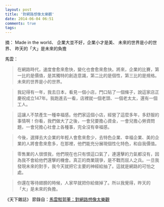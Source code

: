 ```yaml
---
layout: post
title: '對網路想像太樂觀'
date: 2014-06-04 06:51
comments: true
tags: 
---
```

摘：
Made in the world、
企業大並不好，企業小才是美、
未來的世界是小的世界、
昨天的「大」是未來的負擔

馬雲：

> 在網路時代，速度會愈來愈快，變化也會愈來愈快。將來，企業的比賽，第一比的是價值，是其獨特的創造意識，第二比的是個性，第三比的是規格。未來的世界是小的世界。

> 我記得有一年，我去日本，看見一個小店，門口貼了一個條子，說這家店正慶祝成立147年。我跑進去一看，店裡就一個老頭、一個老太太，還有一個工人。

> 這讓人不禁產生一種幸福感。他們家這個小店，經營了這麼多年，多舒服的事情啊！你看，我們做大了之後，一會兒要擔心資金，一會兒擔心勞資問題，一會兒擔心社會上各種事，完全沒有幸福感。

> 今後，選擇去大企業的年輕人會愈來愈少，去特色企業、幸福企業、美的企業的人將會愈來愈多，在那裡，他們能充分展現個性化特色，和自我價值。

> 零售業的人很恨我，他們現在也只有恨這口氣了，連還擊的力氣都沒有，因為我不會給他們還擊的機會。真正的商業競爭，是不戰而屈人之兵。一旦我發現未來的對手，我今天就把它主要的神經給抽了。這就是網路的可怕之處。

> 你還在等待翅膀的時候，人家早就把你給做掉了。所以我覺得，昨天的「大」是未來的負擔。

《天下雜誌》
節錄自：[馬雲駁郭董：對網路想像太樂觀](https://tw.news.yahoo.com/%E9%A6%AC%E9%9B%B2%E9%A7%81%E9%83%AD%E8%91%A3%EF%BC%9A%E5%B0%8D%E7%B6%B2%E8%B7%AF%E6%83%B3%E5%83%8F%E5%A4%AA%E6%A8%82%E8%A7%80-083631638.html?fb_action_ids=10201626402776007&fb_action_types=og.recommends&fb_ref=facebook_cb)

